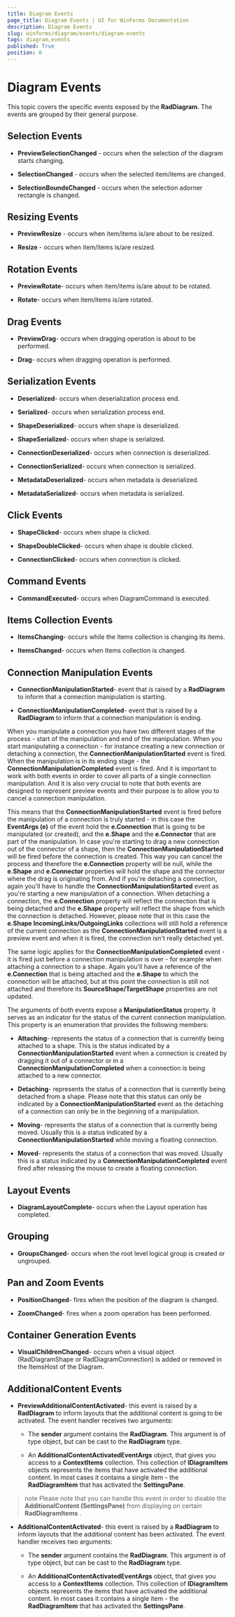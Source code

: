 ```yaml
---
title: Diagram Events
page_title: Diagram Events | UI for WinForms Documentation
description: Diagram Events
slug: winforms/diagram/events/diagram-events
tags: diagram,events
published: True
position: 0
---
```


# Diagram Events



This topic covers the specific events exposed by the __RadDiagram__. The events are grouped by their general purpose.

## Selection Events

* __PreviewSelectionChanged__ - occurs when the selection of the diagram starts changing.
            

* __SelectionChanged__ - occurs when the selected item/items are changed.
            

* __SelectionBoundsChanged__ - occurs when the selection adorner rectangle is changed.
            

## Resizing Events

* __PreviewResize__ - occurs when item/items is/are about to be resized.
            

* __Resize__ - occurs when item/items is/are resized.
            

## Rotation Events

* __PreviewRotate__- occurs when item/items is/are about to be rotated.
            

* __Rotate__- occurs when item/items is/are rotated.
            

## Drag Events

* __PreviewDrag__- occurs when dragging operation is about to be performed.
            

* __Drag__- occurs when dragging operation is performed.
            

## Serialization Events

* __Deserialized__- occurs when deserialization process end.
            

* __Serialized__- occurs when serialization process end.
            

* __ShapeDeserialized__- occurs when shape is deserialized.
            

* __ShapeSerialized__- occurs when shape is serialized.
            

* __ConnectionDeserialized__- occurs when connection is deserialized.
            

* __ConnectionSerialized__- occurs when connection is serialized.
            

* __MetadataDeserialized__- occurs when metadata is deserialized.
            

* __MetadataSerialized__- occurs when metadata is serialized.
            

## Click Events

* __ShapeClicked__- occurs when shape is clicked.
            

* __ShapeDoubleClicked__- occurs when shape is double clicked.
            

* __ConnectionClicked__- occurs when connection is clicked.
            

## Command Events

* __CommandExecuted__- occurs when DiagramCommand is executed.
            

## Items Collection Events

* __ItemsChanging__- occurs while the Items collection is changing its items.
            

* __ItemsChanged__- occurs when Items collection is changed.
            

## Connection Manipulation Events

* __ConnectionManipulationStarted__- event that is raised by a __RadDiagram__ to inform that a connection manipulation is starting.
            

* __ConnectionManipulationCompleted__- event that is raised by a __RadDiagram__ to inform that a connection manipulation is ending.
          

When you manipulate a connection you have two different stages of the process - start of the manipulation and end of the manipulation. When you start manipulating a connection - for instance creating a new connection or detaching a connection, the __ConnectionManipulationStarted__ event is fired. When the manipulation is in its ending stage - the __ConnectionManipulationCompleted__ event is fired. And it is important to work with both events in order to cover all parts of a single connection manipulation. And it is also very crucial to note that both events are designed to represent preview events and their purpose is to allow you to cancel a connection manipulation.
        

This means that the __ConnectionManipulationStarted__ event is fired before the manipulation of a connection is truly started - in this case the __EventArgs (e)__ of the event hold the __e.Connection__ that is going to be manipulated (or created), and the __e.Shape__ and the __e.Connector__ that are part of the manipulation. In case you're starting to drag a new connection out of the connector of a shape, then the __ConnectionManipulationStarted__  will be fired before the connection is created. This way you can cancel the process and therefore the __e.Connection__ property will be null, while the __e.Shape__ and __e.Connector__ properties will hold the shape and the connector where the drag is originating from. And if you're detaching a connection, again you'll have to handle the __ConnectionManipulationStarted__ event as you're starting a new manipulation of a connection. When detaching a connection, the __e.Connection__ property will reflect the connection that is being detached and the __e.Shape__ property will reflect the shape from which the connection is detached. However, please note that in this case the __e.Shape IncomingLinks/OutgoingLinks__ collections will still hold a reference of the current connection as the __ConnectionManipulationStarted__ event is a preview event and when it is fired, the connection isn't really detached yet.
        

The same logic applies for the __ConnectionManipulationCompleted__ event - it is fired just before a connection manipulation is over - for example when attaching a connection to a shape. Again you'll have a reference of the __e.Connection__ that is being attached and the __e.Shape__ to which the connection will be attached, but at this point the connection is still not attached and therefore its __SourceShape/TargetShape__ properties are not updated. 

The arguments of both events expose a __ManipulationStatus__ property. It serves as an indicator for the status of the current connection manipulation. This property is an enumeration that provides the following members:

* __Attaching__- represents the status of a connection that is currently being attached to a shape. This is the status indicated by a __ConnectionManipulationStarted__ event when a connection is created by dragging it out of a connector or in a __ConnectionManipulationCompleted__ when a connection is being attached to a new connector.
            

* __Detaching__- represents the status of a connection that is currently being detached from a shape. Please note that this status can only be indicated by a __ConnectionManipulationStarted__ event as the detaching of a connection can only be in the beginning of a manipulation. 

* __Moving__- represents the status of a connection that is currently being moved. Usually this is a status indicated by a __ConnectionManipulationStarted__ while moving a floating connection.
            

* __Moved__- represents the status of a connection that was moved. Usually this is a status indicated by a __ConnectionManipulationCompleted__ event fired after releasing the mouse to create a floating connection.
            

## Layout Events

* __DiagramLayoutComplete__- occurs when the Layout operation has completed.
            

## Grouping

* __GroupsChanged__- occurs when the root level logical group is created or ungrouped.
            

## Pan and Zoom Events

* __PositionChanged__- fires when the position of the diagram is changed.
            

* __ZoomChanged__- fires when a zoom operation has been performed.
            

## Container Generation Events

* __VisualChildrenChanged__- occurs when a visual object (RadDiagramShape or RadDiagramConnection) is added or removed in the ItemsHost of the Diagram.
            

## AdditionalContent Events

* __PreviewAdditionalContentActivated__- this event is raised by a __RadDiagram__ to inform layouts that the additional content is going to be activated. The event handler receives two arguments:            
            

	* The __sender__ argument contains the __RadDiagram__. This argument is of type object, but can be cast to the __RadDiagram__ type.
                

	* An __AdditionalContentActivatedEventArgs__ object, that gives you access to a __ContextItems__ collection. This collection of __IDiagramItem__ objects represents the items that have activated the additional content. In most cases it contains a single item - the __RadDiagramItem__ that has activated the __SettingsPane__.
                

>note Please note that you can handle this event in order to disable the __AdditionalContent (SettingsPane)__ from displaying on certain __RadDiagramItems__ .
>


* __AdditionalContentActivated__- this event is raised by a __RadDiagram__ to inform layouts that the additional content has been activated. The event handler receives two arguments:
            

	* The __sender__ argument contains the __RadDiagram__. This argument is of type object, but can be cast to the __RadDiagram__ type.
                

	* An __AdditionalContentActivatedEventArgs__ object, that gives you access to a __ContextItems__ collection. This collection of __IDiagramItem__ objects represents the items that have activated the additional content. In most cases it contains a single item - the __RadDiagramItem__ that has activated the __SettingsPane__.
                
